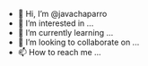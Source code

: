 - 👋 Hi, I’m @javachaparro
- 👀 I’m interested in ...
- 🌱 I’m currently learning ...
- 💞️ I’m looking to collaborate on ...
- 📫 How to reach me ...

<!---
javachaparro/javachaparro is a ✨ special ✨ repository because its `README.md` (this file) appears on your GitHub profile.
You can click the Preview link to take a look at your changes.
--->
